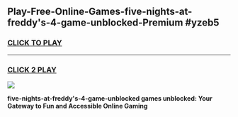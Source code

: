 
## Play-Free-Online-Games-five-nights-at-freddy's-4-game-unblocked-Premium #yzeb5
<h3>
<a href="https://premium.freeplayer.one?title=five-nights-at-freddy's-4-game-unblocked&ref=8M">CLICK TO PLAY</a></h3>
<hr>

<h3>
<a href="https://premium.freeplayer.one?title=five-nights-at-freddy's-4-game-unblocked&ref=8M">CLICK 2 PLAY</a>
  
</h3>

<a href="https://premium.freeplayer.one?title=five-nights-at-freddy's-4-game-unblocked&ref=8M"><img src="https://clearcache.store/games.png"></a>


**five-nights-at-freddy's-4-game-unblocked games unblocked: Your Gateway to Fun and Accessible Online Gaming**
